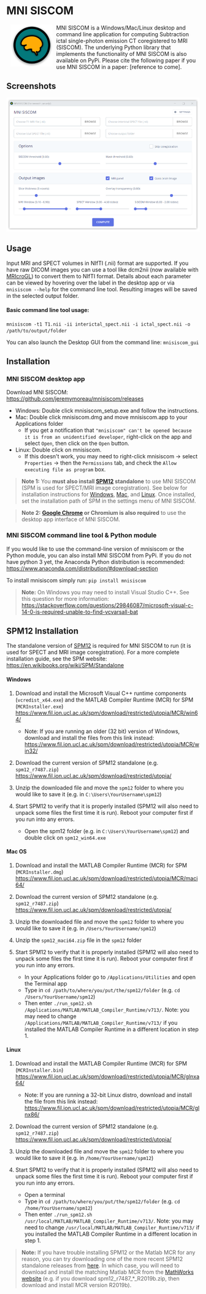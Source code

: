 # MNI SISCOM

<img src="icons/icon-gen/favicon-120.png?raw=true" align="left" height="110" width="110" hspace="10">

MNI SISCOM is a Windows/Mac/Linux desktop and command line application for computing Subtraction ictal single-photon emission CT coregistered to MRI (SISCOM). The underlying Python library that implements the functionality of MNI SISCOM is also available on PyPi. Please cite the following paper if you use MNI SISCOM in a paper: [reference to come].

## Screenshots

![meningioma.app](icons/mnisiscom_screenshot.png?raw=true)

## Usage

Input MRI and SPECT volumes in NIfTI (.nii) format are supported. If you have raw DICOM images you can use a tool like dcm2nii (now available with [MRIcroGL](https://www.nitrc.org/projects/mricrogl/)) to convert them to NIfTI format. Details about each parameter can be viewed by hovering over the label in the desktop app or via `mnisiscom --help` for the command line tool. Resulting images will be saved in the selected output folder.

#### Basic command line tool usage:

`mnisiscom -t1 T1.nii -ii interictal_spect.nii -i ictal_spect.nii -o /path/to/output/folder`

You can also launch the Desktop GUI from the command line:
`mnisiscom_gui`

## Installation

### MNI SISCOM desktop app

Download MNI SISCOM: https://github.com/jeremymoreau/mnisiscom/releases

- Windows: Double click mnisiscom_setup.exe and follow the instructions.
- Mac: Double click mnisiscom.dmg and move mnisiscom.app to your Applications folder
  - If you get a notification that `"mnisiscom" can't be opened because it is from an unidentified developer`, right-click on the app and select `Open`, then click on the `Open` button.
- Linux: Double click on mnisiscom.
  - If this doesn't work, you may need to right-click mnisiscom -> select `Properties` -> then the `Permissions` tab, and check the `Allow executing file as program` box.

> **Note 1:** You **must also install [SPM12](https://www.fil.ion.ucl.ac.uk/spm/) standalone** to use MNI SISCOM (SPM is used for SPECT/MRI image coregistration). See below for installation instructions for [Windows](####Windows), [Mac](####Mac-OS), and [Linux](####Linux). Once installed, set the installation path of SPM in the settings menu of MNI SISCOM.

> **Note 2:** **[Google Chrome](https://www.google.com/chrome/) or Chromium is also required** to use the desktop app interface of MNI SISCOM.

### MNI SISCOM command line tool & Python module

If you would like to use the command-line version of mnisiscom or the Python module, you can also install MNI SISCOM from PyPi. If you do not have python 3 yet, the Anaconda Python distribution is recommended: https://www.anaconda.com/distribution/#download-section 

To install mnisiscom simply run:
`pip install mnisiscom`

> **Note:** On Windows you may need to install Visual Studio C++. See this question for more information: https://stackoverflow.com/questions/29846087/microsoft-visual-c-14-0-is-required-unable-to-find-vcvarsall-bat

## SPM12 Installation

The standalone version of [SPM12](https://www.fil.ion.ucl.ac.uk/spm/) is required for MNI SISCOM to run (it is used for SPECT and MRI image coregistration). For a more complete installation guide, see the SPM website: https://en.wikibooks.org/wiki/SPM/Standalone

#### Windows

1. Download and install the Microsoft Visual C++ runtime components (`vcredist_x64.exe`) and the MATLAB Compiler Runtime (MCR) for SPM (`MCRInstaller.exe`)
https://www.fil.ion.ucl.ac.uk/spm/download/restricted/utopia/MCR/win64/
    - Note: If you are running an older (32 bit) version of Windows, download and install the files from this link instead: https://www.fil.ion.ucl.ac.uk/spm/download/restricted/utopia/MCR/win32/

2. Download the current version of SPM12 standalone (e.g. `spm12_r7487.zip`)
https://www.fil.ion.ucl.ac.uk/spm/download/restricted/utopia/

3. Unzip the downloaded file and move the `spm12` folder to where you would like to save it (e.g. in `C:\Users\YourUsername\spm12`)

4. Start SPM12 to verify that it is properly installed (SPM12 will also need to unpack some files the first time it is run). Reboot your computer first if you run into any errors.
    - Open the spm12 folder (e.g. in `C:\Users\YourUsername\spm12`) and double click on `spm12_win64.exe`

#### Mac OS

1. Download and install the MATLAB Compiler Runtime (MCR) for SPM (`MCRInstaller.dmg`)
https://www.fil.ion.ucl.ac.uk/spm/download/restricted/utopia/MCR/maci64/

2. Download the current version of SPM12 standalone (e.g. `spm12_r7487.zip`)
https://www.fil.ion.ucl.ac.uk/spm/download/restricted/utopia/

3. Unzip the downloaded file and move the `spm12` folder to where you would like to save it (e.g. in `/Users/YourUsername/spm12`)

4. Unzip the `spm12_maci64.zip` file in the `spm12` folder

5. Start SPM12 to verify that it is properly installed (SPM12 will also need to unpack some files the first time it is run). Reboot your computer first if you run into any errors.
    - In your Applications folder go to `/Applications/Utilities` and open the Terminal app
    - Type in `cd /path/to/where/you/put/the/spm12/folder` (e.g. `cd /Users/YourUsername/spm12`)
    - Then enter `./run_spm12.sh /Applications/MATLAB/MATLAB_Compiler_Runtime/v713/`. Note: you may need to change `/Applications/MATLAB/MATLAB_Compiler_Runtime/v713/` if you installed the MATLAB Compiler Runtime in a different location in step 1.

#### Linux

1. Download and install the MATLAB Compiler Runtime (MCR) for SPM (`MCRInstaller.bin`)
https://www.fil.ion.ucl.ac.uk/spm/download/restricted/utopia/MCR/glnxa64/
    - Note: If you are running a 32-bit Linux distro, download and install the file from this link instead: https://www.fil.ion.ucl.ac.uk/spm/download/restricted/utopia/MCR/glnx86/

2. Download the current version of SPM12 standalone (e.g. `spm12_r7487.zip`)
https://www.fil.ion.ucl.ac.uk/spm/download/restricted/utopia/

3. Unzip the downloaded file and move the `spm12` folder to where you would like to save it (e.g. in `/home/YourUsername/spm12`)

4. Start SPM12 to verify that it is properly installed (SPM12 will also need to unpack some files the first time it is run). Reboot your computer first if you run into any errors.
    - Open a terminal
    - Type in `cd /path/to/where/you/put/the/spm12/folder` (e.g. `cd /home/YourUsername/spm12`)
    - Then enter `./run_spm12.sh /usr/local/MATLAB/MATLAB_Compiler_Runtime/v713/`. Note: you may need to change `/usr/local/MATLAB/MATLAB_Compiler_Runtime/v713/` if you installed the MATLAB Compiler Runtime in a different location in step 1.

> **Note:** If you have trouble installing SPM12 or the Matlab MCR for any reason, you can try downloading one of the more recent SPM12 standalone releases from [here](https://www.fil.ion.ucl.ac.uk/spm/download/restricted/utopia/dev/). In which case, you will need to download and install the matching Matlab MCR from the [MathWorks website](https://www.mathworks.com/products/compiler/matlab-runtime.html) (e.g. if you download spm12_r7487_*_R2019b.zip, then download and install MCR version R2019b).